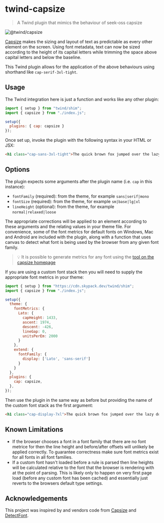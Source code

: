 # twind-capsize

> A Twind plugin that mimics the behaviour of seek-oss capsize

![@twind/capsize](https://user-images.githubusercontent.com/1457604/116946616-830f4f80-ac72-11eb-8f39-01401e14b465.png)

[Capsize](https://seek-oss.github.io/capsize) makes the sizing and layout of text as predictable as every other element on the screen. Using font metadata, text can now be sized according to the height of its capital letters while trimming the space above capital letters and below the baseline.

This Twind plugin allows for the application of the above behaviours using shorthand like `cap-serif-3xl-tight`.

## Usage

The Twind integration here is just a function and works like any other plugin:

```js
import { setup } from "twind/shim";
import { capsize } from "./index.js";

setup({
  plugins: { cap: capsize }
});
```

Once set up, invoke the plugin with the following syntax in your HTML or JSX:

```html
<h1 class="cap-sans-3xl-tight">The quick brown fox jumped over the lazy dog</h1>
```

## Options

The plugin expects some arguments after the plugin name (i.e. `cap` in this instance):

- `fontFamily` (required): from the theme, for example `sans|serif|mono`
- `fontSize` (required): from the theme, for example `sm|base|lg|xl`
- `lineHeight` (optional): from the theme, for example `normal|relaxed|loose`

The appropriate corrections will be applied to an element according to these arguments and the relating values in your theme file. For convenience, some of the font metrics for default fonts on Windows, Mac and Android are included with the plugin, along with a function that uses canvas to detect what font is being used by the browser from any  given font family.

> 💡 It is possible to generate metrics for any font using the [tool on the capsize homepage](https://seek-oss.github.io/capsize/)

If you are using a custom font stack then you will need to supply the appropriate font metrics in your theme:

```js
import { setup } from "https://cdn.skypack.dev/twind/shim";
import { capsize } from "./index.js";

setup({
  theme: {
    fontMetrics: {
      Lato: {
        capHeight: 1433,
        ascent: 1974,
        descent: -426,
        lineGap: 0,
        unitsPerEm: 2000
      }
    },
    extend: {
      fontFamily: {
        display: ['Lato', 'sans-serif']
      }
    }
  },
  plugins: {
    cap: capsize,
  },
});
```

Then use the plugin in the same way as before but providing the name of the custom font stack as the first argument:

```html
<h1 class="cap-display-7xl">The quick brown fox jumped over the lazy dog</h1>
```

## Known Limitations

- If the browser chooses a font in a font family that there are no font metrice for then the line height and before/after offsets will unlikely be applied correctly. To guarantee correctness make sure font metrics exist for all fonts in all font families.
- If a custom font hasn't loaded before a rule is parsed then line heights will be calculated relative to the font that the browser is rendering with at the point of parsing. This is likely only to happen on very first page load (before any custom font has been cached) and essentially just reverts to the browsers default type settings.

## Acknowledgements

This project was inspired by and vendors code from [Capsize](https://seek-oss.github.io/capsize/) and [DetectFont](https://github.com/Wildhoney/DetectFont).



